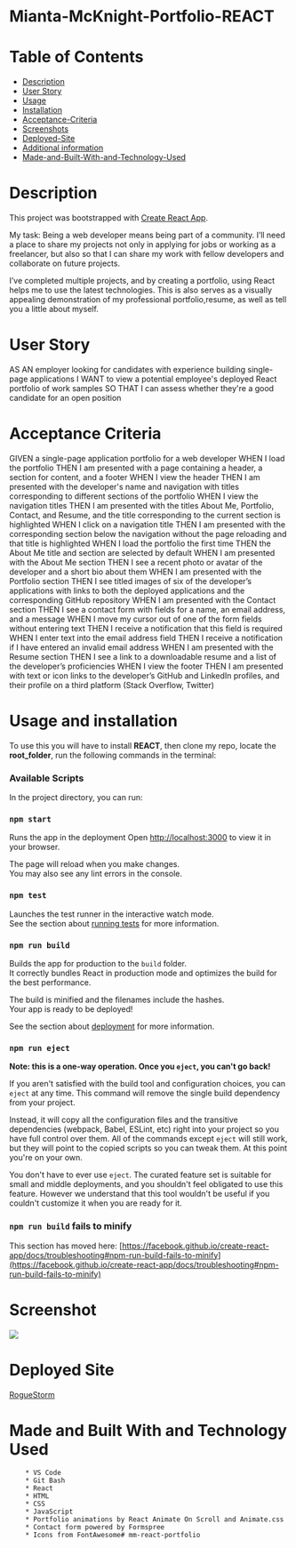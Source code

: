 # Mianta-McKnight-Portfolio-REACT 
# Table of Contents
- [Description](#description)
- [User Story](#user-story)
- [Usage](#usage)
- [Installation](#installation)
- [Acceptance-Criteria](#acceptance-criteria)
- [Screenshots](#screenshots)
- [Deployed-Site](#deployed-site)
- [Additional information](#additional-information)
- [Made-and-Built-With-and-Technology-Used](#made-and-built-with-and-technology-used)

# Description
This project was bootstrapped with [Create React App](https://github.com/facebook/create-react-app). 

My task:
Being a web developer means being part of a community. I’ll need a place to share my projects not only in applying for jobs or working as a freelancer, but also so that I can share my work with fellow developers and collaborate on future projects.

I’ve completed multiple projects, and by creating a portfolio, using React helps me to use the latest technologies. This is also serves as a visually appealing demonstration of my professional portfolio,resume, as well as tell you a little about myself.  

# User Story
AS AN employer looking for candidates with experience building single-page applications
I WANT to view a potential employee's deployed React portfolio of work samples
SO THAT I can assess whether they're a good candidate for an open position

# Acceptance Criteria
GIVEN a single-page application portfolio for a web developer
WHEN I load the portfolio
THEN I am presented with a page containing a header, a section for content, and a footer
WHEN I view the header
THEN I am presented with the developer's name and navigation with titles corresponding to different sections of the portfolio
WHEN I view the navigation titles
THEN I am presented with the titles About Me, Portfolio, Contact, and Resume, and the title corresponding to the current section is highlighted
WHEN I click on a navigation title
THEN I am presented with the corresponding section below the navigation without the page reloading and that title is highlighted
WHEN I load the portfolio the first time
THEN the About Me title and section are selected by default
WHEN I am presented with the About Me section
THEN I see a recent photo or avatar of the developer and a short bio about them
WHEN I am presented with the Portfolio section
THEN I see titled images of six of the developer’s applications with links to both the deployed applications and the corresponding GitHub repository
WHEN I am presented with the Contact section
THEN I see a contact form with fields for a name, an email address, and a message
WHEN I move my cursor out of one of the form fields without entering text
THEN I receive a notification that this field is required
WHEN I enter text into the email address field
THEN I receive a notification if I have entered an invalid email address
WHEN I am presented with the Resume section
THEN I see a link to a downloadable resume and a list of the developer’s proficiencies
WHEN I view the footer
THEN I am presented with text or icon links to the developer’s GitHub and LinkedIn profiles, and their profile on a third platform (Stack Overflow, Twitter)
# Usage and installation
To use this you will have to install **REACT**, then clone my repo, locate the __root_folder__, run the following commands in the terminal:

### Available Scripts

In the project directory, you can run:

### `npm start`

Runs the app in the deployment
Open [http://localhost:3000](http://localhost:3000) to view it in your browser.

The page will reload when you make changes.\
You may also see any lint errors in the console.

### `npm test`

Launches the test runner in the interactive watch mode.\
See the section about [running tests](https://facebook.github.io/create-react-app/docs/running-tests) for more information.

### `npm run build`

Builds the app for production to the `build` folder.\
It correctly bundles React in production mode and optimizes the build for the best performance.

The build is minified and the filenames include the hashes.\
Your app is ready to be deployed!

See the section about [deployment](https://facebook.github.io/create-react-app/docs/deployment) for more information.

### `npm run eject`

**Note: this is a one-way operation. Once you `eject`, you can't go back!**

If you aren't satisfied with the build tool and configuration choices, you can `eject` at any time. This command will remove the single build dependency from your project.

Instead, it will copy all the configuration files and the transitive dependencies (webpack, Babel, ESLint, etc) right into your project so you have full control over them. All of the commands except `eject` will still work, but they will point to the copied scripts so you can tweak them. At this point you're on your own.

You don't have to ever use `eject`. The curated feature set is suitable for small and middle deployments, and you shouldn't feel obligated to use this feature. However we understand that this tool wouldn't be useful if you couldn't customize it when you are ready for it.
### `npm run build` fails to minify

This section has moved here: [https://facebook.github.io/create-react-app/docs/troubleshooting#npm-run-build-fails-to-minify](https://facebook.github.io/create-react-app/docs/troubleshooting#npm-run-build-fails-to-minify)

# Screenshot

<img src= "react-portfolio\src\assets\images\Screenshot (263).png">

# Deployed Site
[RogueStorm](https://github.com/RogueStorm7/)
# Made and Built With and Technology Used

        * VS Code
        * Git Bash
        * React
        * HTML
        * CSS
        * JavaScript
        * Portfolio animations by React Animate On Scroll and Animate.css
        * Contact form powered by Formspree
        * Icons from FontAwesome# mm-react-portfolio
